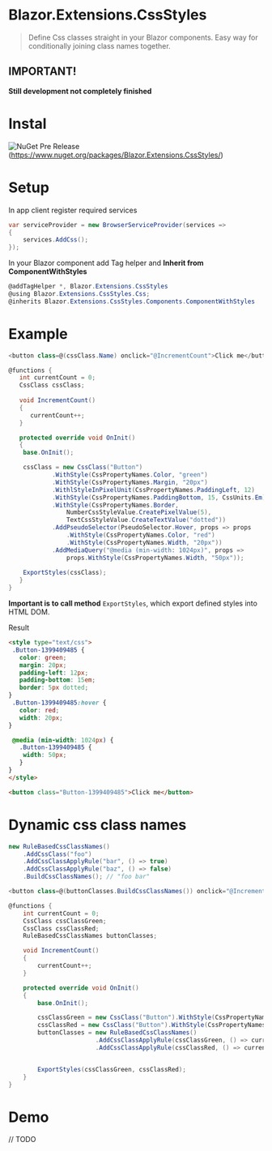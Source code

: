 # Blazor.Extensions.CssStyles

> Define Css classes straight in your Blazor components.
> Easy way for conditionally joining class names together.

## IMPORTANT!
**Still development not completely finished** 

# Instal
![NuGet Pre Release](https://img.shields.io/nuget/vpre/Microsoft.AspNet.Mvc.svg)(https://www.nuget.org/packages/Blazor.Extensions.CssStyles/)


# Setup
In app client register required services
```cs
var serviceProvider = new BrowserServiceProvider(services =>
{
    services.AddCss();
});
```
In your Blazor component add Tag helper and **Inherit from ComponentWithStyles**
```cs
@addTagHelper *, Blazor.Extensions.CssStyles
@using Blazor.Extensions.CssStyles.Css;
@inherits Blazor.Extensions.CssStyles.Components.ComponentWithStyles
```

# Example

```cs
<button class=@(cssClass.Name) onclick="@IncrementCount">Click me</button>

@functions {
   int currentCount = 0;
   CssClass cssClass;
   
   void IncrementCount()
   {
      currentCount++;
   }

   protected override void OnInit()
   {
	base.OnInit();

	cssClass = new CssClass("Button")
			.WithStyle(CssPropertyNames.Color, "green")
			.WithStyle(CssPropertyNames.Margin, "20px")
			.WithlStyleInPixelUnit(CssPropertyNames.PaddingLeft, 12)
			.WithStyle(CssPropertyNames.PaddingBottom, 15, CssUnits.Em)
			.WithStyle(CssPropertyNames.Border,
				NumberCssStyleValue.CreatePixelValue(5),
				TextCssStyleValue.CreateTextValue("dotted"))
			.AddPseudoSelector(PseudoSelector.Hover, props => props
				.WithStyle(CssPropertyNames.Color, "red")
				.WithStyle(CssPropertyNames.Width, "20px"))
			.AddMediaQuery("@media (min-width: 1024px)", props =>
				props.WithStyle(CssPropertyNames.Width, "50px"));
				
	ExportStyles(cssClass);
   }
}
```

**Important is to call method** ``ExportStyles``, which export defined styles into HTML DOM.

Result
```html
<style type="text/css">
 .Button-1399409485 {
   color: green;
   margin: 20px;
   padding-left: 12px;
   padding-bottom: 15em;
   border: 5px dotted;
}
 .Button-1399409485:hover {
   color: red;
   width: 20px;
}

 @media (min-width: 1024px) {
   .Button-1399409485 {
	width: 50px;
   }
}
</style>

<button class="Button-1399409485">Click me</button>
```

# Dynamic css class names
```cs
new RuleBasedCssClassNames()
    .AddCssClass("foo")
    .AddCssClassApplyRule("bar", () => true)
    .AddCssClassApplyRule("baz", () => false)
	.BuildCssClassNames(); // "foo bar"
```

```cs
<button class=@(buttonClasses.BuildCssClassNames()) onclick="@IncrementCount">Click me</button>

@functions {
    int currentCount = 0;
    CssClass cssClassGreen;
    CssClass cssClassRed;
    RuleBasedCssClassNames buttonClasses;

    void IncrementCount()
    {
        currentCount++;
    }

    protected override void OnInit()
    {
        base.OnInit();

        cssClassGreen = new CssClass("Button").WithStyle(CssPropertyNames.Color, "green");
        cssClassRed = new CssClass("Button").WithStyle(CssPropertyNames.Color, "red");
        buttonClasses = new RuleBasedCssClassNames()
                        .AddCssClassApplyRule(cssClassGreen, () => currentCount % 2 == 0)
                        .AddCssClassApplyRule(cssClassRed, () => currentCount % 2 > 0);


        ExportStyles(cssClassGreen, cssClassRed);
    }
}
```

# Demo
// TODO
